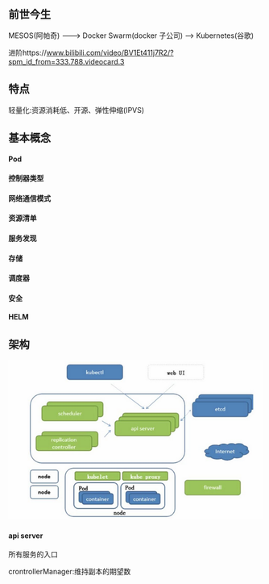 ## 前世今生

MESOS(阿帕奇)  --->  Docker Swarm(docker 子公司)  --> Kubernetes(谷歌)

进阶https://www.bilibili.com/video/BV1Et411j7R2/?spm_id_from=333.788.videocard.3



## 特点

轻量化:资源消耗低、开源、弹性伸缩(IPVS) 



## 基本概念

#### Pod

#### 控制器类型

#### 网络通信模式

#### 资源清单

#### 服务发现

#### 存储

#### 调度器

#### 安全

#### HELM



## 架构

![image-20201105111304851](../assets/k8s/image-20201105111304851.png)

#### api server 

所有服务的入口

crontrollerManager:维持副本的期望数